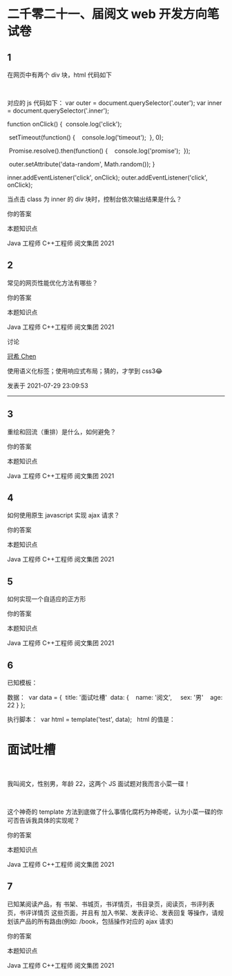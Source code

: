 # 二千零二十一、届阅文 web 开发方向笔试卷

## 1

在网页中有两个 div 块，html 代码如下
<div class="outer">
 <div class="inner"></div>
</div>

对应的 js 代码如下：
var outer = document.querySelector('.outer');
var inner = document.querySelector('.inner');

function onClick() {
 console.log('click');

 setTimeout(function() {
   console.log('timeout');
 }, 0);

 Promise.resolve().then(function() {
   console.log('promise');
 });

 outer.setAttribute('data-random', Math.random());
}

inner.addEventListener('click', onClick);
outer.addEventListener('click', onClick);

当点击 class 为 inner 的 div 块时，控制台依次输出结果是什么？

你的答案

本题知识点

Java 工程师 C++工程师 阅文集团 2021

## 2

常见的网页性能优化方法有哪些？

你的答案

本题知识点

Java 工程师 C++工程师 阅文集团 2021

讨论

[冠希 Chen](https://www.nowcoder.com/profile/424154551)

使用语义化标签；使用响应式布局；猜的，才学到 css3😂

发表于 2021-07-29 23:09:53

* * *

## 3

重绘和回流（重排）是什么，如何避免？

你的答案

本题知识点

Java 工程师 C++工程师 阅文集团 2021

## 4

如何使用原生 javascript 实现 ajax 请求？

你的答案

本题知识点

Java 工程师 C++工程师 阅文集团 2021

## 5

如何实现一个自适应的正方形

你的答案

本题知识点

Java 工程师 C++工程师 阅文集团 2021

## 6

已知模板： 
<script id="test" type="text/html"> 
 <h1>{{title}}</h1> 
 <p>我叫{{data.name}}，性别{{data.sex}}，年龄{{data.age}}，这两个 JS 面试题对我而言小菜一碟！</p> 
</script>
数据： 
var data = {
 title: '面试吐槽'
 data: {
   name: '阅文', 
   sex: '男'
   age: 22
} };  

执行脚本： 
var html = template('test', data);  
html 的值是： 
<h1>面试吐槽</h1> 
<p>我叫阅文，性别男，年龄 22，这两个 JS 面试题对我而言小菜一碟！</p>   

这个神奇的 template 方法到底做了什么事情化腐朽为神奇呢，认为小菜一碟的你可否告诉我具体的实现呢？

你的答案

本题知识点

Java 工程师 C++工程师 阅文集团 2021

## 7

已知某阅读产品，有 书架、书城页，书详情页，书目录页，阅读页，书评列表页，书评详情页 这些页面，并且有 加入书架、发表评论、发表回复 等操作，请规划该产品的所有路由(例如: /book，包括操作对应的 ajax 请求)

你的答案

本题知识点

Java 工程师 C++工程师 阅文集团 2021